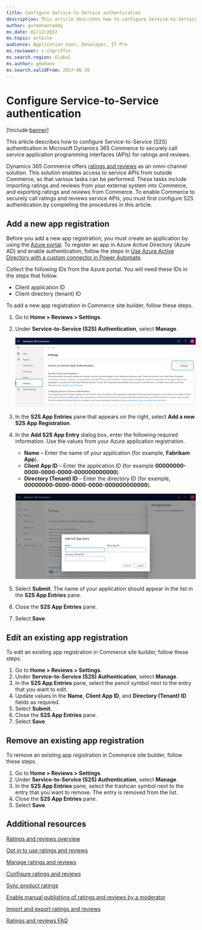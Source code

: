 ```yaml
---
title: Configure Service-to-Service authentication
description: This article describes how to configure Service-to-Service authentication in Microsoft Dynamics 365 Commerce to securely call service APIs for ratings and reviews.
author: gvrmohanreddy
ms.date: 01/12/2022
ms.topic: article
audience: Application User, Developer, IT Pro
ms.reviewer: v-chgriffin
ms.search.region: Global
ms.author: gmohanv
ms.search.validFrom: 2017-06-20
---
```


# Configure Service-to-Service authentication

[!include [banner](includes/banner.md)]

This article describes how to configure Service-to-Service (S2S) authentication in Microsoft Dynamics 365 Commerce to securely call service application programming interfaces (APIs) for ratings and reviews.

Dynamics 365 Commerce offers [ratings and reviews](ratings-reviews-overview.md) as an omni-channel solution. This solution enables access to service APIs from outside Commerce, so that various tasks can be performed. These tasks include importing ratings and reviews from your external system into Commerce, and exporting ratings and reviews from Commerce. To enable Commerce to securely call ratings and reviews service APIs, you must first configure S2S authentication by completing the procedures in this article.

## Add a new app registration

Before you add a new app registration, you must create an application by using the [Azure portal](https://portal.azure.com). To register an app in Azure Active Directory (Azure AD) and enable authentication, follow the steps in [Use Azure Active Directory with a custom connector in Power Automate](/connectors/custom-connectors/azure-active-directory-authentication).

Collect the following IDs from the Azure portal. You will need these IDs in the steps that follow.

- Client application ID
- Client directory (tenant) ID

To add a new app registration in Commerce site builder, follow these steps.

1. Go to **Home \> Reviews \> Settings**.
1. Under **Service-to-Service (S2S) Authentication**, select **Manage**.

    ![Manage button in the Service-to-Service (S2S) Authentication section in Commerce site builder.](media/Ratings-reviews-settings-service-to-service-authentication.png)

1. In the **S2S App Entries** pane that appears on the right, select **Add a new S2S App Registration**.
1. In the **Add S2S App Entry** dialog box, enter the following required information. Use the values from your Azure application registration.

    - **Name** – Enter the name of your application (for example, **Fabrikam App**).
    - **Client App ID** – Enter the application ID (for example **00000000-0000-0000-0000-000000000000**).
    - **Directory (Tenant) ID** – Enter the directory ID (for example, **00000000-0000-0000-0000-000000000000**).

    ![Add S2S App Entry dialog box in Commerce site builder.](media/Ratings-reviews-settings-S2S-APP-entry.png)

1. Select **Submit**. The name of your application should appear in the list in the **S2S App Entries** pane.
1. Close the **S2S App Entries** pane.
1. Select **Save**.

## Edit an existing app registration

To edit an existing app registration in Commerce site builder, follow these steps.

1. Go to **Home \> Reviews \> Settings**.
1. Under **Service-to-Service (S2S) Authentication**, select **Manage**.
1. In the **S2S App Entries** pane, select the pencil symbol next to the entry that you want to edit.
1. Update values in the **Name**, **Client App ID**, and **Directory (Tenant) ID** fields as required.
1. Select **Submit**.
1. Close the **S2S App Entries** pane.
1. Select **Save**.

## Remove an existing app registration

To remove an existing app registration in Commerce site builder, follow these steps.

1. Go to **Home \> Reviews \> Settings**.
1. Under **Service-to-Service (S2S) Authentication**, select **Manage**.
1. In the **S2S App Entries** pane, select the trashcan symbol next to the entry that you want to remove. The entry is removed from the list.
1. Close the **S2S App Entries** pane.
1. Select **Save**.

## Additional resources

[Ratings and reviews overview](ratings-reviews-overview.md)

[Opt in to use ratings and reviews](opt-in-ratings-reviews.md)

[Manage ratings and reviews](manage-reviews.md)

[Configure ratings and reviews](configure-ratings-reviews.md)

[Sync product ratings](sync-product-ratings.md)

[Enable manual publishing of ratings and reviews by a moderator](manual-publish-rating-reviews.md)

[Import and export ratings and reviews](import-export-reviews.md)

[Ratings and reviews FAQ](ratings-reviews-faq.md) 
